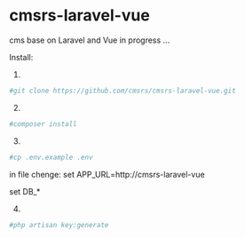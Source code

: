 # cmsrs-laravel-vue
cms base on Laravel and Vue
	in progress ...

Install:

1.
```bash
#git clone https://github.com/cmsrs/cmsrs-laravel-vue.git
```

2.
```bash
#composer install
```

3.
```bash
#cp .env.example .env
```

in file chenge:
set 
APP_URL=http://cmsrs-laravel-vue

set
DB_*

4.
```bash
#php artisan key:generate
```

